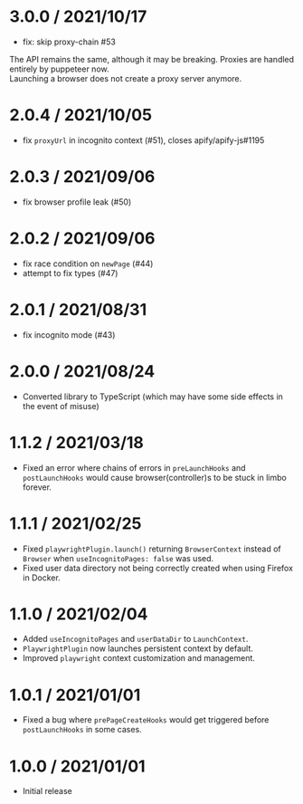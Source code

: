3.0.0 / 2021/10/17
====================
- fix: skip proxy-chain #53

The API remains the same, although it may be breaking. Proxies are handled entirely by puppeteer now.\
Launching a browser does not create a proxy server anymore.

2.0.4 / 2021/10/05
====================
- fix `proxyUrl` in incognito context (#51), closes apify/apify-js#1195

2.0.3 / 2021/09/06
====================
- fix browser profile leak (#50)

2.0.2 / 2021/09/06
====================
- fix race condition on `newPage` (#44)
- attempt to fix types (#47)

2.0.1 / 2021/08/31
====================
- fix incognito mode (#43)

2.0.0 / 2021/08/24
====================

- Converted library to TypeScript (which may have some side effects in the event of misuse)

1.1.2 / 2021/03/18
====================

- Fixed an error where chains of errors in `preLaunchHooks` and `postLaunchHooks` would cause browser(controller)s to be stuck in limbo forever.

1.1.1 / 2021/02/25
====================

- Fixed `playwrightPlugin.launch()` returning `BrowserContext` instead of `Browser` when `useIncognitoPages: false` was used.
- Fixed user data directory not being correctly created when using Firefox in Docker.

1.1.0 / 2021/02/04
====================

- Added `useIncognitoPages` and `userDataDir` to `LaunchContext`.
- `PlaywrightPlugin` now launches persistent context by default.
- Improved `playwright` context customization and management.

1.0.1 / 2021/01/01
====================

- Fixed a bug where `prePageCreateHooks` would get triggered before `postLaunchHooks` in some cases.

1.0.0 / 2021/01/01
====================

- Initial release
